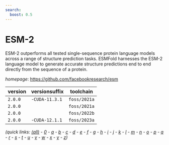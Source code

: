 ```yaml
---
search:
  boost: 0.5
---
```

# ESM-2

ESM-2 outperforms all tested single-sequence protein language models  across a range of structure prediction tasks. ESMFold harnesses the ESM-2 language model to generate  accurate structure predictions end to end directly from the sequence of a protein.

*homepage*: <https://github.com/facebookresearch/esm>

version | versionsuffix | toolchain
--------|---------------|----------
``2.0.0`` | ``-CUDA-11.3.1`` | ``foss/2021a``
``2.0.0`` |  | ``foss/2021a``
``2.0.0`` |  | ``foss/2022b``
``2.0.0`` | ``-CUDA-12.1.1`` | ``foss/2023a``


*(quick links: [(all)](../index.md) - [0](../0/index.md) - [a](../a/index.md) - [b](../b/index.md) - [c](../c/index.md) - [d](../d/index.md) - [e](../e/index.md) - [f](../f/index.md) - [g](../g/index.md) - [h](../h/index.md) - [i](../i/index.md) - [j](../j/index.md) - [k](../k/index.md) - [l](../l/index.md) - [m](../m/index.md) - [n](../n/index.md) - [o](../o/index.md) - [p](../p/index.md) - [q](../q/index.md) - [r](../r/index.md) - [s](../s/index.md) - [t](../t/index.md) - [u](../u/index.md) - [v](../v/index.md) - [w](../w/index.md) - [x](../x/index.md) - [y](../y/index.md) - [z](../z/index.md))*

